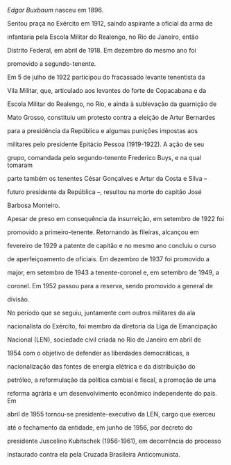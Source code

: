 

*Edgar Buxbaum* nasceu em 1896.



Sentou praça no Exército em 1912, saindo aspirante a oficial da arma de

infantaria pela Escola Militar do Realengo, no Rio de Janeiro, então

Distrito Federal, em abril de 1918. Em dezembro do mesmo ano foi

promovido a segundo-tenente.



Em 5 de julho de 1922 participou do fracassado levante tenentista da

Vila Militar, que, articulado aos levantes do forte de Copacabana e da

Escola Militar do Realengo, no Rio, e ainda à sublevação da guarnição de

Mato Grosso, constituiu um protesto contra a eleição de Artur Bernardes

para a presidência da República e algumas punições impostas aos

militares pelo presidente Epitácio Pessoa (1919-1922). A ação de seu

grupo, comandada pelo segundo-tenente Frederico Buys, e na qual tomaram

parte também os tenentes César Gonçalves e Artur da Costa e Silva –

futuro presidente da República –, resultou na morte do capitão José

Barbosa Monteiro.



Apesar de preso em consequência da insurreição, em setembro de 1922 foi

promovido a primeiro-tenente. Retornando às fileiras, alcançou em

fevereiro de 1929 a patente de capitão e no mesmo ano concluiu o curso

de aperfeiçoamento de oficiais. Em dezembro de 1937 foi promovido a

major, em setembro de 1943 a tenente-coronel e, em setembro de 1949, a

coronel. Em 1952 passou para a reserva, sendo promovido a general de

divisão.



No período que se seguiu, juntamente com outros militares da ala

nacionalista do Exército, foi membro da diretoria da Liga de Emancipação

Nacional (LEN), sociedade civil criada no Rio de Janeiro em abril de

1954 com o objetivo de defender as liberdades democráticas, a

nacionalização das fontes de energia elétrica e da distribuição do

petróleo, a reformulação da política cambial e fiscal, a promoção de uma

reforma agrária e um desenvolvimento econômico independente do país. Em

abril de 1955 tornou-se presidente-executivo da LEN, cargo que exerceu

até o fechamento da entidade, em junho de 1956, por decreto do

presidente Juscelino Kubitschek (1956-1961), em decorrência do processo

instaurado contra ela pela Cruzada Brasileira Anticomunista.



